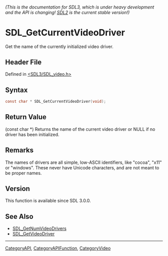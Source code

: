 ###### (This is the documentation for SDL3, which is under heavy development and the API is changing! [SDL2](https://wiki.libsdl.org/SDL2/) is the current stable version!)
# SDL_GetCurrentVideoDriver

Get the name of the currently initialized video driver.

## Header File

Defined in [<SDL3/SDL_video.h>](https://github.com/libsdl-org/SDL/blob/main/include/SDL3/SDL_video.h)

## Syntax

```c
const char * SDL_GetCurrentVideoDriver(void);
```

## Return Value

(const char *) Returns the name of the current video driver or NULL if no
driver has been initialized.

## Remarks

The names of drivers are all simple, low-ASCII identifiers, like "cocoa",
"x11" or "windows". These never have Unicode characters, and are not meant
to be proper names.

## Version

This function is available since SDL 3.0.0.

## See Also

- [SDL_GetNumVideoDrivers](SDL_GetNumVideoDrivers)
- [SDL_GetVideoDriver](SDL_GetVideoDriver)

----
[CategoryAPI](CategoryAPI), [CategoryAPIFunction](CategoryAPIFunction), [CategoryVideo](CategoryVideo)

